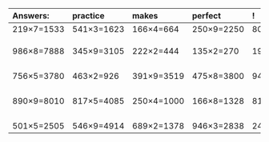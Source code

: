 | Answers: | practice | makes | perfect | ! |
| :--- | :--- | :--- | :--- | :--- |
| 219×7=1533 | 541×3=1623 | 166×4=664 | 250×9=2250 | 805×9=7245 | 
|   |   |   |   |   | 
|   |   |   |   |   | 
|   |   |   |   |   | 
| 986×8=7888 | 345×9=3105 | 222×2=444 | 135×2=270 | 193×9=1737 | 
|   |   |   |   |   | 
|   |   |   |   |   | 
|   |   |   |   |   | 
|   |   |   |   |   | 
| 756×5=3780 | 463×2=926 | 391×9=3519 | 475×8=3800 | 949×9=8541 | 
|   |   |   |   |   | 
|   |   |   |   |   | 
|   |   |   |   |   | 
|   |   |   |   |   | 
| 890×9=8010 | 817×5=4085 | 250×4=1000 | 166×8=1328 | 814×7=5698 | 
|   |   |   |   |   | 
|   |   |   |   |   | 
|   |   |   |   |   | 
|   |   |   |   |   | 
| 501×5=2505 | 546×9=4914 | 689×2=1378 | 946×3=2838 | 244×6=1464 | 
